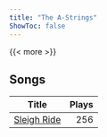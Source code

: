 ```yaml
---
title: "The A-Strings"
ShowToc: false
---
```


{{< more >}}

## Songs
Title | Plays 
----- | -----: 
[Sleigh Ride](/songs/sleigh-ride) | 256

